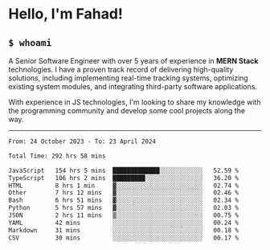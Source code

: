 <h1>Hello, I'm Fahad!</h1>

<h2><code>$ whoami</code></h2>

A Senior Software Engineer with over 5 years of experience in **MERN Stack** technologies. I have a proven track record of delivering high-quality solutions, including implementing real-time tracking systems, optimizing existing system modules, and integrating third-party software applications.

With experience in JS technologies, I'm looking to share my knowledge with the programming community and develop some cool projects along the way.

---

<!--START_SECTION:waka-->

```txt
From: 24 October 2023 - To: 23 April 2024

Total Time: 292 hrs 58 mins

JavaScript   154 hrs 5 mins  █████████████░░░░░░░░░░░░   52.59 %
TypeScript   106 hrs 2 mins  █████████░░░░░░░░░░░░░░░░   36.20 %
HTML         8 hrs 1 min     ▓░░░░░░░░░░░░░░░░░░░░░░░░   02.74 %
Other        7 hrs 12 mins   ▓░░░░░░░░░░░░░░░░░░░░░░░░   02.46 %
Bash         6 hrs 51 mins   ▓░░░░░░░░░░░░░░░░░░░░░░░░   02.34 %
Python       5 hrs 57 mins   ▓░░░░░░░░░░░░░░░░░░░░░░░░   02.03 %
JSON         2 hrs 11 mins   ▒░░░░░░░░░░░░░░░░░░░░░░░░   00.75 %
YAML         42 mins         ░░░░░░░░░░░░░░░░░░░░░░░░░   00.24 %
Markdown     31 mins         ░░░░░░░░░░░░░░░░░░░░░░░░░   00.18 %
CSV          30 mins         ░░░░░░░░░░░░░░░░░░░░░░░░░   00.17 %
```

<!--END_SECTION:waka-->

<!--
**heyFahad/heyFahad** is a ✨ _special_ ✨ repository because its `README.md` (this file) appears on your GitHub profile.

Here are some ideas to get you started:

- 🔭 I’m currently working on ...
- 🌱 I’m currently learning ...
- 👯 I’m looking to collaborate on ...
- 🤔 I’m looking for help with ...
- 💬 Ask me about ...
- 📫 How to reach me: ...
- 😄 Pronouns: ...
- ⚡ Fun fact: ...
-->
